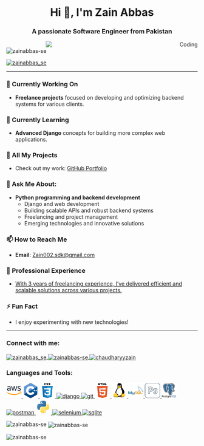 <h1 align="center">Hi 👋, I'm Zain Abbas</h1>
<h3 align="center">A passionate Software Engineer from Pakistan</h3>

<p align="right">
  <img align="right" alt="Coding" width="400" src="https://c.tenor.com/NOYF3f82b_gAAAAC/tenor.gif" />
</p>

<p align="left">
  <img src="https://komarev.com/ghpvc/?username=zainabbas-se&label=Profile%20views&color=0e75b6&style=flat" alt="zainabbas-se" />
</p>

<p align="left">
  <a href="https://twitter.com/zainabbas_se" target="_blank">
    <img src="https://img.shields.io/twitter/follow/zainabbas_se?logo=twitter&style=for-the-badge" alt="zainabbas_se" />
  </a>
</p>

---

### 🔭 Currently Working On
- **Freelance projects** focused on developing and optimizing backend systems for various clients.

### 🌱 Currently Learning
- **Advanced Django** concepts for building more complex web applications.

### 💼 All My Projects
- Check out my work: [GitHub Portfolio](https://github.com/zainabbas-se)

### 💬 Ask Me About:
- **Python programming and backend development**
  - Django and web development
  - Building scalable APIs and robust backend systems
  - Freelancing and project management
  - Emerging technologies and innovative solutions

### 📫 How to Reach Me
- **Email**: Zain002.sdk@gmail.com

### 📄 Professional Experience
- [With 3 years of freelancing experience, I’ve delivered efficient and scalable solutions across various projects.](https://github.com/zainabbas-se)

### ⚡ Fun Fact
- I enjoy experimenting with new technologies!

---

<h3 align="left">Connect with me:</h3>
<p align="left">
  <a href="https://twitter.com/zainabbas_se" target="_blank">
    <img align="center" src="https://raw.githubusercontent.com/rahuldkjain/github-profile-readme-generator/master/src/images/icons/Social/twitter.svg" alt="zainabbas_se" height="30" width="40" />
  </a>
  <a href="https://linkedin.com/in/zainabbas-se" target="_blank">
    <img align="center" src="https://raw.githubusercontent.com/rahuldkjain/github-profile-readme-generator/master/src/images/icons/Social/linked-in-alt.svg" alt="zainabbas-se" height="30" width="40" />
  </a>
  <a href="https://instagram.com/chaudharyyzain" target="_blank">
    <img align="center" src="https://raw.githubusercontent.com/rahuldkjain/github-profile-readme-generator/master/src/images/icons/Social/instagram.svg" alt="chaudharyyzain" height="30" width="40" />
  </a>
</p>

<h3 align="left">Languages and Tools:</h3>
<p align="left">
  <a href="https://aws.amazon.com" target="_blank" rel="noreferrer">
    <img src="https://raw.githubusercontent.com/devicons/devicon/master/icons/amazonwebservices/amazonwebservices-original-wordmark.svg" alt="aws" width="40" height="40" />
  </a>
  <a href="https://www.w3schools.com/cpp/" target="_blank" rel="noreferrer">
    <img src="https://raw.githubusercontent.com/devicons/devicon/master/icons/cplusplus/cplusplus-original.svg" alt="cplusplus" width="40" height="40" />
  </a>
  <a href="https://www.w3schools.com/css/" target="_blank" rel="noreferrer">
    <img src="https://raw.githubusercontent.com/devicons/devicon/master/icons/css3/css3-original-wordmark.svg" alt="css3" width="40" height="40" />
  </a>
  <a href="https://www.djangoproject.com/" target="_blank" rel="noreferrer">
    <img src="https://cdn.worldvectorlogo.com/logos/django.svg" alt="django" width="40" height="40" />
  </a>
  <a href="https://git-scm.com/" target="_blank" rel="noreferrer">
    <img src="https://www.vectorlogo.zone/logos/git-scm/git-scm-icon.svg" alt="git" width="40" height="40" />
  </a>
  <a href="https://www.w3.org/html/" target="_blank" rel="noreferrer">
    <img src="https://raw.githubusercontent.com/devicons/devicon/master/icons/html5/html5-original-wordmark.svg" alt="html5" width="40" height="40" />
  </a>
  <a href="https://www.linux.org/" target="_blank" rel="noreferrer">
    <img src="https://raw.githubusercontent.com/devicons/devicon/master/icons/linux/linux-original.svg" alt="linux" width="40" height="40" />
  </a>
  <a href="https://www.mysql.com/" target="_blank" rel="noreferrer">
    <img src="https://raw.githubusercontent.com/devicons/devicon/master/icons/mysql/mysql-original-wordmark.svg" alt="mysql" width="40" height="40" />
  </a>
  <a href="https://www.photoshop.com/en" target="_blank" rel="noreferrer">
    <img src="https://raw.githubusercontent.com/devicons/devicon/master/icons/photoshop/photoshop-line.svg" alt="photoshop" width="40" height="40" />
  </a>
  <a href="https://www.postgresql.org" target="_blank" rel="noreferrer">
    <img src="https://raw.githubusercontent.com/devicons/devicon/master/icons/postgresql/postgresql-original-wordmark.svg" alt="postgresql" width="40" height="40" />
  </a>
  <a href="https://postman.com" target="_blank" rel="noreferrer">
    <img src="https://www.vectorlogo.zone/logos/getpostman/getpostman-icon.svg" alt="postman" width="40" height="40" />
  </a>
  <a href="https://www.python.org" target="_blank" rel="noreferrer">
    <img src="https://raw.githubusercontent.com/devicons/devicon/master/icons/python/python-original.svg" alt="python" width="40" height="40" />
  </a>
  <a href="https://www.selenium.dev" target="_blank" rel="noreferrer">
    <img src="https://raw.githubusercontent.com/detain/svg-logos/780f25886640cef088af994181646db2f6b1a3f8/svg/selenium-logo.svg" alt="selenium" width="40" height="40" />
  </a>
  <a href="https://www.sqlite.org/" target="_blank" rel="noreferrer">
    <img src="https://www.vectorlogo.zone/logos/sqlite/sqlite-icon.svg" alt="sqlite" width="40" height="40" />
  </a>
</p>

<p><img align="left" src="https://github-readme-stats.vercel.app/api/top-langs?username=zainabbas-se&show_icons=true&locale=en&layout=compact" alt="zainabbas-se" /></p>

<p>&nbsp;<img align="center" src="https://github-readme-stats.vercel.app/api?username=zainabbas-se&show_icons=true&locale=en" alt="zainabbas-se" /></p>

<p><img align="center" src="https://github-readme-streak-stats.herokuapp.com/?user=zainabbas-se&" alt="zainabbas-se" /></p>
